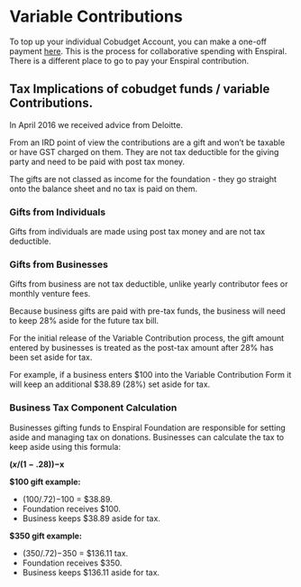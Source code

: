 # Variable Contributions

To top up your individual Cobudget Account, you can make a one-off payment [here](https://enspiral.com/contribute/). This is the process for collaborative spending with Enspiral. There is a different place to go to pay your Enspiral contribution.

## Tax Implications of cobudget funds / variable Contributions.

In April 2016 we received advice from Deloitte.

From an IRD point of view the contributions are a gift and won’t be taxable or have GST charged on them. They are not tax deductible for the giving party and need to be paid with post tax money.

The gifts are not classed as income for the foundation - they go straight onto the balance sheet and no tax is paid on them.

### Gifts from Individuals

Gifts from individuals are made using post tax money and are not tax deductible.

### Gifts from Businesses

Gifts from business are not tax deductible, unlike yearly contributor fees or monthly venture fees.

Because business gifts are paid with pre-tax funds, the business will need to keep 28% aside for the future tax bill.

For the initial release of the Variable Contribution process, the gift amount entered by businesses is treated as the post-tax amount after 28% has been set aside for tax.

For example, if a business enters $100 into the Variable Contribution Form it will keep an additional $38.89 (28%) set aside for tax.

### Business Tax Component Calculation

Businesses gifting funds to Enspiral Foundation are responsible for setting aside and managing tax on donations. Businesses can calculate the tax to keep aside using this formula:

**($x / (1-.28))-$x**

**$100 gift example:**

* ($100/.72)-$100 = $38.89.&#x20;
* Foundation receives $100.&#x20;
* Business keeps $38.89 aside for tax.&#x20;

**$350 gift example:**

* ($350/.72)-$350 = $136.11 tax.&#x20;
* Foundation receives $350.&#x20;
* Business keeps $136.11 aside for tax.
